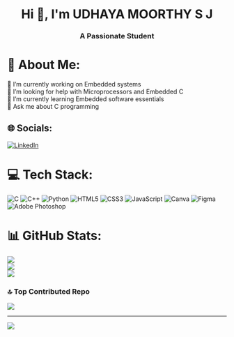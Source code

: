 <h1 align="center">Hi 👋, I'm UDHAYA MOORTHY S J</h1>
<h3 align="center">A Passionate Student</h3>

# 💫 About Me:
🔭 I’m currently working on Embedded systems<br>🤝 I’m looking for help with Microprocessors and Embedded C<br>🌱 I’m currently learning Embedded software essentials<br>💬 Ask me about C programming


## 🌐 Socials:
[![LinkedIn](https://img.shields.io/badge/LinkedIn-%230077B5.svg?logo=linkedin&logoColor=white)](https://linkedin.com/in/udhaya-moorthy-277357259) 

# 💻 Tech Stack:
![C](https://img.shields.io/badge/c-%2300599C.svg?style=plastic&logo=c&logoColor=white) ![C++](https://img.shields.io/badge/c++-%2300599C.svg?style=plastic&logo=c%2B%2B&logoColor=white) ![Python](https://img.shields.io/badge/python-3670A0?style=plastic&logo=python&logoColor=ffdd54) ![HTML5](https://img.shields.io/badge/html5-%23E34F26.svg?style=plastic&logo=html5&logoColor=white) ![CSS3](https://img.shields.io/badge/css3-%231572B6.svg?style=plastic&logo=css3&logoColor=white) ![JavaScript](https://img.shields.io/badge/javascript-%23323330.svg?style=plastic&logo=javascript&logoColor=%23F7DF1E) ![Canva](https://img.shields.io/badge/Canva-%2300C4CC.svg?style=plastic&logo=Canva&logoColor=white) ![Figma](https://img.shields.io/badge/figma-%23F24E1E.svg?style=plastic&logo=figma&logoColor=white) ![Adobe Photoshop](https://img.shields.io/badge/adobe%20photoshop-%2331A8FF.svg?style=plastic&logo=adobe%20photoshop&logoColor=white)
# 📊 GitHub Stats:
![](https://github-readme-stats.vercel.app/api?username=Udhays07&theme=vision-friendly-dark&hide_border=false&include_all_commits=true&count_private=true)<br/>
![](https://github-readme-streak-stats.herokuapp.com/?user=Udhays07&theme=vision-friendly-dark&hide_border=false)<br/>
![](https://github-readme-stats.vercel.app/api/top-langs/?username=Udhays07&theme=vision-friendly-dark&hide_border=false&include_all_commits=true&count_private=true&layout=compact)

### 🔝 Top Contributed Repo
![](https://github-contributor-stats.vercel.app/api?username=Udhays07&limit=5&theme=onedark&combine_all_yearly_contributions=true)

---
[![](https://visitcount.itsvg.in/api?id=Udhays07&icon=0&color=0)](https://visitcount.itsvg.in)

<!-- Proudly created with GPRM ( https://gprm.itsvg.in ) -->
